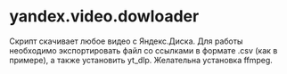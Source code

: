 # yandex.video.dowloader
Скрипт скачивает любое видео с Яндекс.Диска.
Для работы необходимо экспортировать файл со ссылками в формате .csv (как в примере), а также установить yt_dlp.
Желательна установка ffmpeg.
